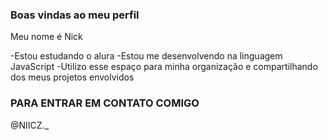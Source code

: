 ### Boas vindas ao meu perfil

Meu nome é Nick

-Estou estudando o alura
-Estou me desenvolvendo na linguagem JavaScript
-Utilizo esse espaço para minha organização e compartilhando dos meus projetos envolvidos

### PARA ENTRAR EM CONTATO COMIGO
@NIICZ._
